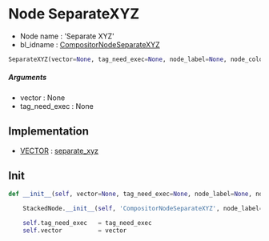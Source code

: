 # Node SeparateXYZ

- Node name : 'Separate XYZ'
- bl_idname : [CompositorNodeSeparateXYZ](https://docs.blender.org/api/current/bpy.types.CompositorNodeSeparateXYZ.html)


``` python
SeparateXYZ(vector=None, tag_need_exec=None, node_label=None, node_color=None)
```
##### Arguments

- vector : None
- tag_need_exec : None

## Implementation

- [VECTOR](/docs/Compositor/socket_VECTOR.md) : [separate_xyz](/docs/Compositor/socket_VECTOR.md#separate_xyz)

## Init

``` python
def __init__(self, vector=None, tag_need_exec=None, node_label=None, node_color=None):

    StackedNode.__init__(self, 'CompositorNodeSeparateXYZ', node_label=node_label, node_color=node_color)

    self.tag_need_exec   = tag_need_exec
    self.vector          = vector
```
